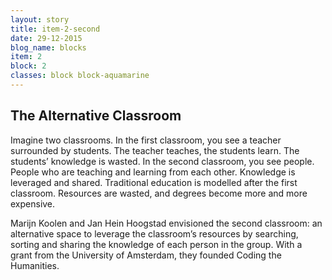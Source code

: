 ```yaml
---
layout: story
title: item-2-second
date: 29-12-2015
blog_name: blocks
item: 2
block: 2
classes: block block-aquamarine
---
```

## The Alternative Classroom

Imagine two classrooms. In the first classroom, you see a teacher surrounded by students. The teacher teaches, the students learn. The students’ knowledge is wasted. In the second classroom, you see people. People who are teaching and learning from each other. Knowledge is leveraged and shared. Traditional education is modelled after the first classroom. Resources are wasted, and degrees become more and more expensive. 

Marijn Koolen and Jan Hein Hoogstad envisioned the second classroom: an alternative space to leverage the classroom’s resources by searching, sorting and sharing the knowledge of each person in the group. With a grant from the University of Amsterdam, they founded Coding the Humanities.